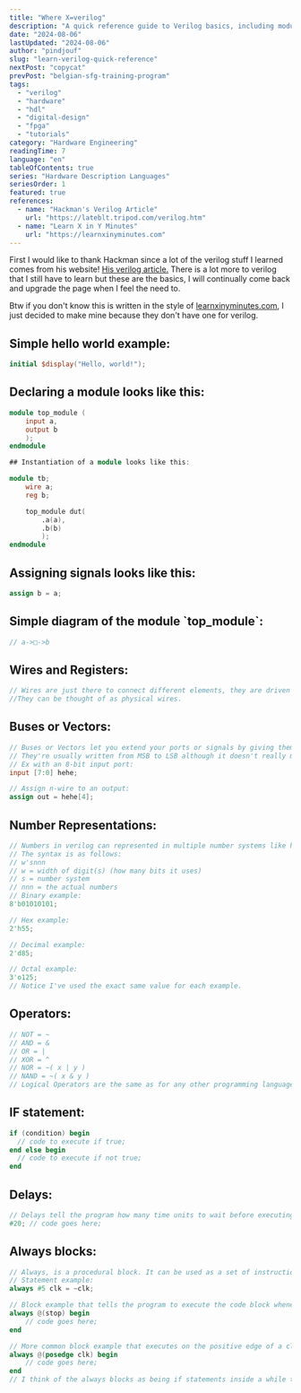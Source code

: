 ```yaml
---
title: "Where X=verilog"
description: "A quick reference guide to Verilog basics, including module declarations, signal assignments, operators, and common syntax patterns."
date: "2024-08-06"
lastUpdated: "2024-08-06"
author: "pindjouf"
slug: "learn-verilog-quick-reference"
nextPost: "copycat"
prevPost: "belgian-sfg-training-program"
tags:
  - "verilog"
  - "hardware"
  - "hdl"
  - "digital-design"
  - "fpga"
  - "tutorials"
category: "Hardware Engineering"
readingTime: 7
language: "en"
tableOfContents: true
series: "Hardware Description Languages"
seriesOrder: 1
featured: true
references:
  - name: "Hackman's Verilog Article"
    url: "https://lateblt.tripod.com/verilog.htm"
  - name: "Learn X in Y Minutes"
    url: "https://learnxinyminutes.com"
---
```


First I would like to thank Hackman since a lot of the verilog stuff I learned comes from his website! [His verilog article.](https://lateblt.tripod.com/verilog.htm)
There is a lot more to verilog that I still have to learn but these are the basics, I will continually come back and upgrade the page when I feel the need to.

Btw if you don't know this is written in the style of [learnxinyminutes.com](https://learnxinyminutes.com/), I just decided to make mine because they don't have one for verilog.

## Simple hello world example:

```verilog
initial $display("Hello, world!");
```

## Declaring a module looks like this:

```verilog
module top_module (
    input a,
    output b
    );
endmodule

## Instantiation of a module looks like this:

module tb;
    wire a;
    reg b;

    top_module dut(
        .a(a),
        .b(b)
        );
endmodule
```

## Assigning signals looks like this:

```verilog
assign b = a;
```

## Simple diagram of the module \`top\_module\`:

```verilog
// a->□->b
```

## Wires and Registers:

```verilog
// Wires are just there to connect different elements, they are driven by continuous assign statements or module ports. 
//They can be thought of as physical wires.
```

## Buses or Vectors:

```verilog
// Buses or Vectors let you extend your ports or signals by giving them a range of n-bits.
// They're usually written from MSB to LSB although it doesn't really matter.
// Ex with an 8-bit input port:
input [7:0] hehe;

// Assign n-wire to an output:
assign out = hehe[4];
```

## Number Representations:

```verilog
// Numbers in verilog can represented in multiple number systems like hex, octal, decimal or binary.
// The syntax is as follows:
// w'snnn
// w = width of digit(s) (how many bits it uses) 
// s = number system
// nnn = the actual numbers
// Binary example:
8'b01010101;

// Hex example:
2'h55;

// Decimal example:
2'd85;

// Octal example:
3'o125;
// Notice I've used the exact same value for each example.
```

## Operators:

```verilog
// NOT = ~
// AND = &
// OR = |
// XOR = ^
// NOR = ~( x | y )
// NAND = ~( x & y )
// Logical Operators are the same as for any other programming language.
```

## IF statement:

```verilog
if (condition) begin
  // code to execute if true;
end else begin
  // code to execute if not true;
end
```

## Delays:

```verilog
// Delays tell the program how many time units to wait before executing a line of code. Similar to the sleep command in shell.
#20; // code goes here;
```

## Always blocks:

```verilog
// Always, is a procedural block. It can be used as a set of instruction or as a statement.
// Statement example:
always #5 clk = ~clk;

// Block example that tells the program to execute the code block whenever the stop signal is true:
always @(stop) begin
    // code goes here;
end

// More common block example that executes on the positive edge of a clock signal/cycle:
always @(posedge clk) begin
    // code goes here;
end
// I think of the always blocks as being if statements inside a while true.
```
<br>
